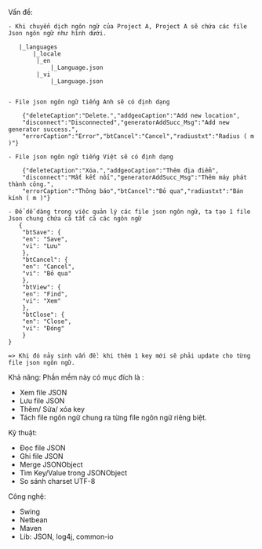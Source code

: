 ﻿
Vấn đề:
    
	- Khi chuyển dịch ngôn ngữ của Project A, Project A sẽ chứa các file Json ngôn ngữ như hình dưới.
	   
       |_languages
	       |_locale
			|_en
				|_Language.json
			|_vi
				|_Language.json
       
    
	- File json ngôn ngữ tiếng Anh sẽ có định dạng
	
		{"deleteCaption":"Delete.","addgeoCaption":"Add new location",
		"disconnect":"Disconnected","generatorAddSucc_Msg":"Add new generator success.",
		"errorCaption":"Error","btCancel":"Cancel","radiustxt":"Radius ( m )"}
		
    - File json ngôn ngữ tiếng Việt sẽ có định dạng
	  
		{"deleteCaption":"Xóa.","addgeoCaption":"Thêm địa điểm",
		"disconnect":"Mất kết nối","generatorAddSucc_Msg":"Thêm máy phát thành công.",
		"errorCaption":"Thông báo","btCancel":"Bỏ qua","radiustxt":"Bán kính ( m )"}
    
	- Để dễ dàng trong việc quản lý các file json ngôn ngữ, ta tạo 1 file Json chung chứa cả tất cả các ngôn ngữ 
       {
	    "btSave": {
		"en": "Save",
		"vi": "Lưu"
	    },
	    "btCancel": {
		"en": "Cancel",
		"vi": "Bỏ qua"
	    },    
	    "btView": {
		"en": "Find",
		"vi": "Xem"
	    },
	    "btClose": {
		"en": "Close",
		"vi": "Đóng"
	    }
	}
       
    => Khi đó nảy sinh vấn đề: khi thêm 1 key mới sẽ phải update cho từng file json ngôn ngữ.

Khả năng:
	Phần mềm này có mục đích là :
- Xem file JSON
- Lưu file JSON
- Thêm/ Sửa/ xóa key
- Tách file ngôn ngữ chung ra từng file ngôn ngữ riêng biệt.

Kỹ thuật:
- Đọc file JSON
- Ghi file JSON
- Merge JSONObject
- Tìm Key/Value trong JSONObject
- So sánh charset UTF-8

Công nghệ:
- Swing 
- Netbean
- Maven
- Lib: JSON, log4j, common-io


